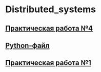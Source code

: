 # Distributed_systems

## [Практическая работа №4](/Пр4.docx)

## [Python-файл](/Пр4_.ipynb)

## [Практическая работа №1]()
